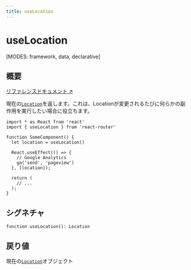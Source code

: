 ```yaml
---
title: useLocation
---
```


# useLocation

<!--
⚠️ ⚠️ IMPORTANT ⚠️ ⚠️ 

Thank you for helping improve our documentation!

This file is auto-generated from the JSDoc comments in the source
code, so please edit the JSDoc comments in the file below and this
file will be re-generated once those changes are merged.

https://github.com/remix-run/react-router/blob/main/packages/react-router/lib/hooks.tsx
-->

[MODES: framework, data, declarative]

## 概要

[リファレンスドキュメント ↗](https://api.reactrouter.com/v7/functions/react_router.useLocation.html)

現在の[`Location`](https://api.reactrouter.com/v7/interfaces/react_router.Location.html)を返します。これは、Locationが変更されるたびに何らかの副作用を実行したい場合に役立ちます。

```tsx
import * as React from 'react'
import { useLocation } from 'react-router'

function SomeComponent() {
  let location = useLocation()

  React.useEffect(() => {
    // Google Analytics
    ga('send', 'pageview')
  }, [location]);

  return (
    // ...
  );
}
```

## シグネチャ

```tsx
function useLocation(): Location
```

## 戻り値

現在の[`Location`](https://api.reactrouter.com/v7/interfaces/react_router.Location.html)オブジェクト